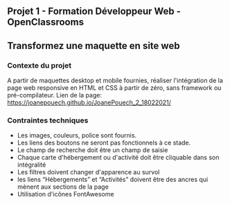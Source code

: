 ## Projet 1 - Formation Développeur Web - OpenClassrooms
## Transformez une maquette en site web

### Contexte du projet
A partir de maquettes desktop et mobile fournies, réaliser l'intégration de la page web responsive en HTML et CSS à partir de zéro, sans framework ou pré-compilateur.
Lien de la page: https://joanepouech.github.io/JoanePouech_2_18022021/

### Contraintes techniques
- Les images, couleurs, police sont fournis.
- Les liens des boutons ne seront pas fonctionnels à ce stade.
- Le champ de recherche doit être un champ de saisie
- Chaque carte d'hébergement ou d'activité doit être cliquable dans son intégralité
- Les filtres doivent changer d'apparence au survol
- les liens “Hébergements” et “Activités” doivent être des ancres qui mènent aux sections de la page
- Utilisation d'icônes FontAwesome
